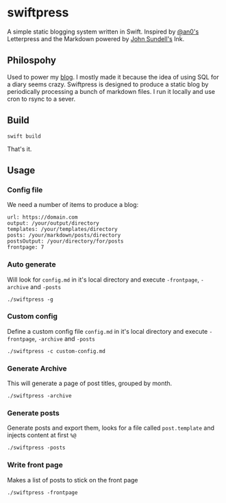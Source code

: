 # swiftpress

A simple static blogging system written in Swift. Inspired by [@an0's](https://github.com/an0) Letterpress and the Markdown powered by [John Sundell's](https://www.swiftbysundell.com) Ink.


## Philospohy
Used to power my [blog](https://chanc.ee). I mostly made it because the idea of using SQL for a diary seems crazy. Swiftpress is designed to produce a static blog by periodically processing a bunch of markdown files. I run it locally and use cron to rsync to a sever.


## Build
```
swift build
```
That's it.

## Usage

### Config file
We need a number of items to produce a blog:
```
url: https://domain.com
output: /your/output/directory
templates: /your/templates/directory
posts: /your/markdown/posts/directory
postsOutput: /your/directory/for/posts
frontpage: 7
```

### Auto generate
Will look for `config.md` in it's local directory and execute `-frontpage`, `-archive` and `-posts`
```
./swiftpress -g
```

### Custom config
Define a custom config file `config.md` in it's local directory and execute `-frontpage`, `-archive` and `-posts`
```
./swiftpress -c custom-config.md
```


### Generate Archive
This will generate a page of post titles, grouped by month.
```
./swiftpress -archive
```

### Generate posts
Generate posts and export them, looks for a file called `post.template` and injects content at first `%@`
```
./swiftpress -posts
```

### Write front page
Makes a list of posts to stick on the front page
```
./swiftpress -frontpage
```
